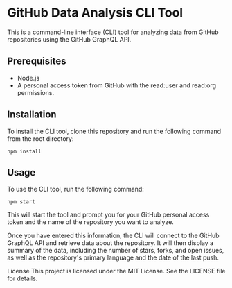 # GitHub Data Analysis CLI Tool
This is a command-line interface (CLI) tool for analyzing data from GitHub repositories using the GitHub GraphQL API.

## Prerequisites
- Node.js
- A personal access token from GitHub with the read:user and read:org permissions.

## Installation
To install the CLI tool, clone this repository and run the following command from the root directory:

```
npm install
```

## Usage
To use the CLI tool, run the following command:

```
npm start
```

This will start the tool and prompt you for your GitHub personal access token and the name of the repository you want to analyze.

Once you have entered this information, the CLI will connect to the GitHub GraphQL API and retrieve data about the repository. It will then display a summary of the data, including the number of stars, forks, and open issues, as well as the repository's primary language and the date of the last push.

License
This project is licensed under the MIT License. See the LICENSE file for details.